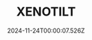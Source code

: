 ---
title: "XENOTILT"
id: 2008980
date: 2024-11-24T00:00:07.526Z
link: games/steam/recent/xenotilt
image: http://media.steampowered.com/steamcommunity/public/images/apps/2008980/b0c6b9cd1a958b4e41fcd9b0a1b4b8828a748e8a.jpg
playtime_2weeks: 60
playtime_forever: 60
playtime_windows_forever: 0
playtime_mac_forever: 0
playtime_linux_forever: 60
playtime_deck_forever: 60
---